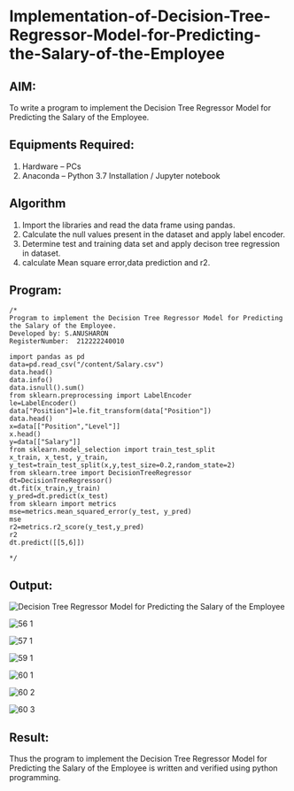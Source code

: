 # Implementation-of-Decision-Tree-Regressor-Model-for-Predicting-the-Salary-of-the-Employee

## AIM:
To write a program to implement the Decision Tree Regressor Model for Predicting the Salary of the Employee.

## Equipments Required:
1. Hardware – PCs
2. Anaconda – Python 3.7 Installation / Jupyter notebook

## Algorithm
1. Import the libraries and read the data frame using pandas.
2. Calculate the null values present in the dataset and apply label encoder.
3. Determine test and training data set and apply decison tree regression in dataset.
4. calculate Mean square error,data prediction and r2.


## Program:
```
/*
Program to implement the Decision Tree Regressor Model for Predicting the Salary of the Employee.
Developed by: S.ANUSHARON
RegisterNumber:  212222240010

import pandas as pd
data=pd.read_csv("/content/Salary.csv")
data.head()
data.info()
data.isnull().sum()
from sklearn.preprocessing import LabelEncoder
le=LabelEncoder()
data["Position"]=le.fit_transform(data["Position"])
data.head()
x=data[["Position","Level"]]
x.head()
y=data[["Salary"]]
from sklearn.model_selection import train_test_split
x_train, x_test, y_train, y_test=train_test_split(x,y,test_size=0.2,random_state=2)
from sklearn.tree import DecisionTreeRegressor
dt=DecisionTreeRegressor()
dt.fit(x_train,y_train)
y_pred=dt.predict(x_test)
from sklearn import metrics
mse=metrics.mean_squared_error(y_test, y_pred)
mse
r2=metrics.r2_score(y_test,y_pred)
r2
dt.predict([[5,6]])

*/
```

## Output:
![Decision Tree Regressor Model for Predicting the Salary of the Employee](sam.png)

![56 1](https://github.com/Anusharonselva/Implementation-of-Decision-Tree-Regressor-Model-for-Predicting-the-Salary-of-the-Employee/assets/119405600/2da2cbd3-c1f1-424f-a084-870fb7dd8a83)


![57 1](https://github.com/Anusharonselva/Implementation-of-Decision-Tree-Regressor-Model-for-Predicting-the-Salary-of-the-Employee/assets/119405600/636c713b-5dcc-4a67-9822-6294542a32ac)


![59 1](https://github.com/Anusharonselva/Implementation-of-Decision-Tree-Regressor-Model-for-Predicting-the-Salary-of-the-Employee/assets/119405600/0bd63ffa-2a2e-4fa0-ac0d-dd48db5b1d88)

![60 1](https://github.com/Anusharonselva/Implementation-of-Decision-Tree-Regressor-Model-for-Predicting-the-Salary-of-the-Employee/assets/119405600/3eb05a8e-50a3-42b4-a339-68f2ed8a5af7)


![60 2](https://github.com/Anusharonselva/Implementation-of-Decision-Tree-Regressor-Model-for-Predicting-the-Salary-of-the-Employee/assets/119405600/5fa03234-8d2c-4c2e-b063-aaf990e781db)


![60 3](https://github.com/Anusharonselva/Implementation-of-Decision-Tree-Regressor-Model-for-Predicting-the-Salary-of-the-Employee/assets/119405600/581354bc-e018-44eb-85c5-4224650cdd8d)

## Result:
Thus the program to implement the Decision Tree Regressor Model for Predicting the Salary of the Employee is written and verified using python programming.
